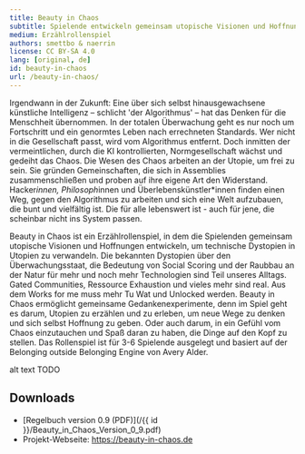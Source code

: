 ```yaml
---
title: Beauty in Chaos
subtitle: Spielende entwickeln gemeinsam utopische Visionen und Hoffnungen, um technische Dystopien in Utopien zu verwandeln.
medium: Erzählrollenspiel
authors: smettbo & naerrin
license: CC BY-SA 4.0
lang: [original, de]
id: beauty-in-chaos
url: /beauty-in-chaos/
---
```


Irgendwann in der Zukunft: Eine über sich selbst hinausgewachsene künstliche
Intelligenz – schlicht 'der Algorithmus' – hat das Denken für die Menschheit
übernommen. In der totalen Überwachung geht es nur noch um Fortschritt und ein
genormtes Leben nach errechneten Standards. Wer nicht in die Gesellschaft
passt, wird vom Algorithmus entfernt. Doch inmitten der vermeintlichen, durch
die KI kontrollierten, Normgesellschaft wächst und gedeiht das Chaos. Die
Wesen des Chaos arbeiten an der Utopie, um frei zu sein. Sie gründen
Gemeinschaften, die sich in Assemblies zusammenschließen und proben auf ihre
eigene Art den Widerstand. Hacker*innen, Philosoph*innen und
Überlebenskünstler*innen finden einen Weg, gegen den Algorithmus zu arbeiten
und sich eine Welt aufzubauen, die bunt und vielfältig ist. Die für alle
lebenswert ist - auch für jene, die scheinbar nicht ins System passen.

Beauty in Chaos ist ein Erzählrollenspiel, in dem die Spielenden gemeinsam
utopische Visionen und Hoffnungen entwickeln, um technische Dystopien in
Utopien zu verwandeln. Die bekannten Dystopien über den Überwachungsstaat, die
Bedeutung von Social Scoring und der Raubbau an der Natur für mehr und noch
mehr Technologien sind Teil unseres Alltags. Gated Communities, Ressource
Exhaustion und vieles mehr sind real. Aus dem Works for me muss mehr Tu Wat
und Unlocked werden. Beauty in Chaos ermöglicht gemeinsame
Gedankenexperimente, denn im Spiel geht es darum, Utopien zu erzählen und zu
erleben, um neue Wege zu denken und sich selbst Hoffnung zu geben. Oder auch
darum, in ein Gefühl vom Chaos einzutauchen und Spaß daran zu haben, die Dinge
auf den Kopf zu stellen. Das Rollenspiel ist für 3-6 Spielende ausgelegt und
basiert auf der Belonging outside Belonging Engine von Avery Alder.

<object data="/{{ id }}/Beauty_in_Chaos_Version_0_9.pdf" type="application/pdf" width="100%" height="800">alt text TODO</object>

## Downloads

- [Regelbuch version 0.9 (PDF)](/{{ id }}/Beauty_in_Chaos_Version_0_9.pdf)
- Projekt-Webseite: <https://beauty-in-chaos.de>
